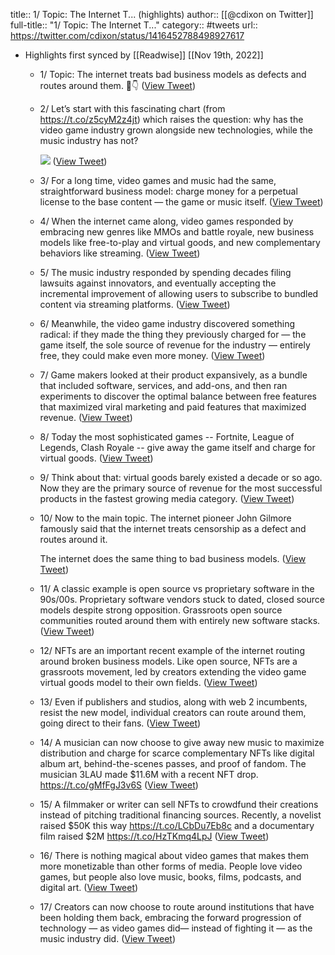 title:: 1/ Topic: The Internet T... (highlights)
author:: [[@cdixon on Twitter]]
full-title:: "1/ Topic: The Internet T..."
category:: #tweets
url:: https://twitter.com/cdixon/status/1416452788498927617

- Highlights first synced by [[Readwise]] [[Nov 19th, 2022]]
	- 1/ Topic: The internet treats bad business models as defects and routes around them. 🧵👇 ([View Tweet](https://twitter.com/cdixon/status/1416452788498927617))
	- 2/ Let’s start with this fascinating chart (from https://t.co/z5cyM2z4jt) which raises the question: why has the video game industry grown alongside new technologies, while the music industry has not? 
	  
	  ![](https://pbs.twimg.com/media/E6gzO-SWQAANIVB.jpg) ([View Tweet](https://twitter.com/cdixon/status/1416452792529661952))
	- 3/ For a long time, video games and music had the same, straightforward business model: charge money for a perpetual license to the base content — the game or music itself. ([View Tweet](https://twitter.com/cdixon/status/1416452794257756163))
	- 4/ When the internet came along, video games responded by embracing new genres like MMOs and battle royale, new business models like free-to-play and virtual goods, and new complementary behaviors like streaming. ([View Tweet](https://twitter.com/cdixon/status/1416452795193085959))
	- 5/ The music industry responded by spending decades filing lawsuits against innovators, and eventually accepting the incremental improvement of allowing users to subscribe to bundled content via streaming platforms. ([View Tweet](https://twitter.com/cdixon/status/1416452796493312009))
	- 6/ Meanwhile, the video game industry discovered something radical: if they made the thing they previously charged for — the game itself, the sole source of revenue for the industry — entirely free, they could make even more money. ([View Tweet](https://twitter.com/cdixon/status/1416452797453713408))
	- 7/ Game makers looked at their product expansively, as a bundle that included software, services, and add-ons, and then ran experiments to discover the optimal balance between free features that maximized viral marketing and paid features that maximized revenue. ([View Tweet](https://twitter.com/cdixon/status/1416452798435233797))
	- 8/ Today the most sophisticated games -- Fortnite, League of Legends, Clash Royale -- give away the game itself and charge for virtual goods. ([View Tweet](https://twitter.com/cdixon/status/1416452799357984769))
	- 9/ Think about that: virtual goods barely existed a decade or so ago. Now they are the primary source of revenue for the most successful products in the fastest growing media category. ([View Tweet](https://twitter.com/cdixon/status/1416452800255610882))
	- 10/ Now to the main topic. The internet pioneer John Gilmore famously said that the internet treats censorship as a defect and routes around it. 
	  
	  The internet does the same thing to bad business models. ([View Tweet](https://twitter.com/cdixon/status/1416452801262194688))
	- 11/ A classic example is open source vs proprietary software in the 90s/00s. Proprietary software vendors stuck to dated, closed source models despite strong opposition. Grassroots open source communities routed around them with entirely new software stacks. ([View Tweet](https://twitter.com/cdixon/status/1416452802210156545))
	- 12/ NFTs are an important recent example of the internet routing around broken business models. Like open source, NFTs are a grassroots movement, led by creators extending the video game virtual goods model to their own fields. ([View Tweet](https://twitter.com/cdixon/status/1416452803137097729))
	- 13/ Even if publishers and studios, along with web 2 incumbents, resist the new model, individual creators can route around them, going direct to their fans. ([View Tweet](https://twitter.com/cdixon/status/1416452804093349888))
	- 14/ A musician can now choose to give away new music to maximize distribution and charge for scarce complementary NFTs like digital album art, behind-the-scenes passes, and proof of fandom. The musician 3LAU made $11.6M with a recent NFT drop. https://t.co/gMfFgJ3v6S ([View Tweet](https://twitter.com/cdixon/status/1416452805313900545))
	- 15/ A filmmaker or writer can sell NFTs to crowdfund their creations instead of pitching traditional financing sources. Recently, a novelist raised $50K this way https://t.co/LCbDu7Eb8c and a documentary film raised $2M https://t.co/HzTKmq4LpJ ([View Tweet](https://twitter.com/cdixon/status/1416452806320459780))
	- 16/ There is nothing magical about video games that makes them more monetizable than other forms of media. People love video games, but people also love music, books, films, podcasts, and digital art. ([View Tweet](https://twitter.com/cdixon/status/1416452807364861965))
	- 17/ Creators can now choose to route around institutions that have been holding them back, embracing the forward progression of technology — as video games did— instead of fighting it — as the music industry did. ([View Tweet](https://twitter.com/cdixon/status/1416452808300244998))